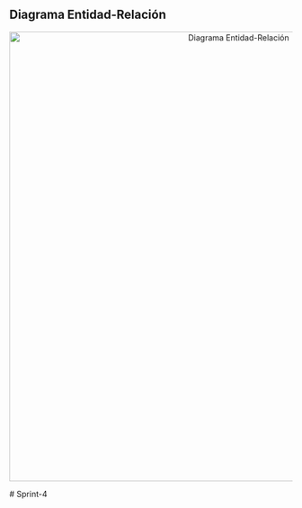 ## Diagrama Entidad-Relación
<p align="center">
  <a>
    <img alt="Diagrama Entidad-Relación" title="Diagrama Entidad-Relación" src="https://drive.google.com/uc?id=1KER7M7qw1_871lfgt8en-yMUCcJfTuH1" width="800">
  </a>
</p>
#   S p r i n t - 4  
 